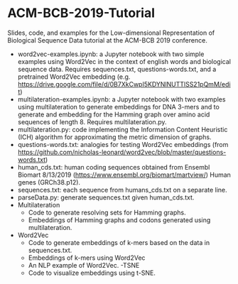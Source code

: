 # ACM-BCB-2019-Tutorial

Slides, code, and examples for the Low-dimensional Representation of Biological Sequence Data tutorial at the ACM-BCB 2019 conference.

- word2vec-examples.ipynb: a Jupyter notebook with two simple examples using Word2Vec in the context of english words and biological sequence data. Requires sequences.txt, questions-words.txt, and a pretrained Word2Vec embedding (e.g. https://drive.google.com/file/d/0B7XkCwpI5KDYNlNUTTlSS21pQmM/edit)
- multilateration-examples.ipynb: a Jupyter notebook with two examples using multilateration to generate embeddings for DNA 3-mers and to generate and embedding for the Hamming graph over amino acid sequences of length 8. Requires multilateration.py.
- multilateration.py: code implementing the Information Content Heuristic (ICH) algorithm for approximating the metric dimension of graphs.
- questions-words.txt: analogies for testing Word2Vec embeddings (from https://github.com/nicholas-leonard/word2vec/blob/master/questions-words.txt)
- human_cds.txt: human coding sequences obtained from Ensembl Biomart 8/13/2019 (https://www.ensembl.org/biomart/martview/) Human genes (GRCh38.p12).
- sequences.txt: each sequence from humans_cds.txt on a separate line.
- parseData.py: generate sequences.txt given human_cds.txt.
- Multilateration
  - Code to generate resolving sets for Hamming graphs.
  - Embeddings of Hamming graphs and codons generated using multilateration.
- Word2Vec
  - Code to generate embeddings of k-mers based on the data in sequences.txt.
  - Embeddings of k-mers using Word2Vec
  - An NLP example of Word2Vec.
-TSNE
  - Code to visualize embeddings using t-SNE.

